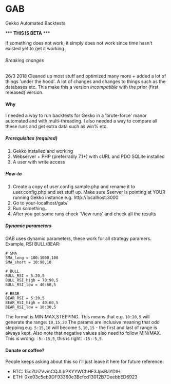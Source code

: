 # **GAB**
Gekko Automated Backtests

*** **THIS IS BETA** ***

If something does not work, it simply does not work since time hasn't existed yet to get it working.

###### Breaking changes
26/3 2018
Cleaned up most stuff and optimized many more + added a lot of things 'under the hood'. A lot of changes and changes to things such as the databases etc. This make this a version _incompatible_ with the prior (first released) version.

#### Why
I needed a way to run backtests for Gekko in a 'brute-force' manor automated and with multi-threading.
I also needed a way to compare all these runs and get extra data such as win% etc.

##### Prerequisites (required)

1. Gekko installed and working
2. Webserver + PHP (preferrably 7.1+) with cURL and PDO SQLite installed
3. A user with write access

##### How-to

1. Create a copy of user.config.sample.php and rename it to user.config.php and set stuff up. Make sure $server is pointing at YOUR running Gekko instance e.g. http://localhost:3000
2. Go to your-localhost/gab/
3. Run something..
4. After you got some runs check 'View runs' and check all the results

##### Dynamic parameters

GAB uses dynamic parameters, these work for all strategy paramers.
Example, RSI BULL/BEAR:

```
# SMA
SMA_long = 100:1000,100
SMA_short = 10:90,10

# BULL
BULL_RSI = 5:20,5
BULL_RSI_high = 70:90,5
BULL_RSI_low = 40:60,5

# BEAR
BEAR_RSI = 5:20,5
BEAR_RSI_high = 40:60,5
BEAR_RSI_low = 10:30,5
```

The format is MIN:MAX,STEPPING.
This means that e.g. `10:20,5` will generate the range: `10,15,20`
The params are inclusive meaning that odd stepping e.g. `5:15,10` will become `5,10,15` - the first and last of range is always kept.
Also note that negative values also need to follow MIN/MAX. This is wrong: `-5:-15,5`, this is right: `-15:-5,5`.


#### Donate or coffee?
People keeps asking about this so i'll just leave it here for future reference:
* BTC: 15cZUi7VvmCQJLbPXYYWChHF3JpsBaYDtH
* ETH: 0xe03c5eb9DF93360e3Bcfcd13012B7DeebbED6923
